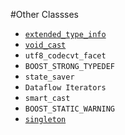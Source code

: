 #Other Classses

- [`extended_type_info`](other-classses/extended_type_info.md)
- [`void_cast`](other-classses/void_cast.md)
- `utf8_codecvt_facet`
- `BOOST_STRONG_TYPEDEF`
- `state_saver`
- `Dataflow Iterators`
- `smart_cast`
- `BOOST_STATIC_WARNING`
- [`singleton`](other-classses/singleton.md)

